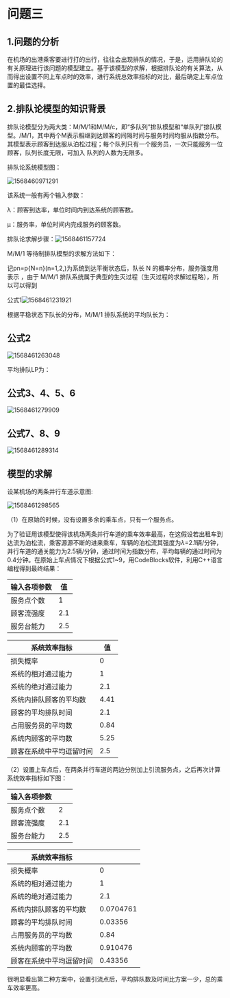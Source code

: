 # 问题三

## 1.问题的分析

在机场的出港乘客要进行打的出行，往往会出现排队的情况，于是，运用排队论的有关原理进行该问题的模型建立。基于该模型的求解，根据排队论的有关算法，从而得出设置不同上车点时的效率，进行系统总效率指标的对比，最后确定上车点位置的最佳选择。

## 2.排队论模型的知识背景

排队论模型分为两大类：M/M/1和M/M/c，即“多队列”排队模型和“单队列”排队模型。/M/1，其中两个M表示相继到达顾客的间隔时间与服务时间均服从指数分布。其模型表示顾客到达服从泊松过程；每个队列只有一个服务员，一次只能服务一位顾客，队列长度无限，可加入 队列的人数为无限多。

排队论系统模型图：

![1568460971291](C:\Users\Administrator\AppData\Roaming\Typora\typora-user-images\1568460971291.png)

该系统一般有两个输入参数：

 

λ：顾客到达率，单位时间内到达系统的顾客数。

μ：服务率，单位时间内完成服务的顾客数。

 

排队论求解步骤：![1568461157724](C:\Users\Administrator\AppData\Roaming\Typora\typora-user-images\1568461157724.png)

M/M/1 等待制排队模型的求解方法如下：

记pn=p{N=n}(n=1,2,)为系统到达平衡状态后，队长 N 的概率分布，服务强度用 表示 ，由于 M/M/1 排队系统属于典型的生灭过程（生灭过程的求解过程略），所以可以得到

 

 公式1![1568461231921](C:\Users\Administrator\AppData\Roaming\Typora\typora-user-images\1568461231921.png)

根据平稳状态下队长的分布，M/M/1 排队系统的平均队长为：

## 公式2

![1568461263048](C:\Users\Administrator\AppData\Roaming\Typora\typora-user-images\1568461263048.png)

平均排队LP为：

## 公式3、4、5、6

![1568461279909](C:\Users\Administrator\AppData\Roaming\Typora\typora-user-images\1568461279909.png)

## 公式7、8、9

![1568461289314](C:\Users\Administrator\AppData\Roaming\Typora\typora-user-images\1568461289314.png)



## 模型的求解

设某机场的两条并行车道示意图:

![1568461298565](C:\Users\Administrator\AppData\Roaming\Typora\typora-user-images\1568461298565.png)



（1）在原始的时候，没有设置多余的乘车点，只有一个服务点。

为了验证用该模型使得该机场两条并行车道的乘车效率最高，在这假设若出租车到达流为泊松流，乘客源源不断的进来乘车，车辆的泊松流其强度为*λ*=2.1辆/分钟，并行车道的通关能力为2.5辆/分钟，通过时间为指数分布，平均每辆的通过时间为0.4分钟。在原始上车点情况下根据公式1~9，用CodeBlocks软件，利用C++语言编程得到最终结果：

 

| 输入各项参数 | 值   |
| ------------ | ---- |
| 服务点个数   | 1    |
| 顾客流强度   | 2.1  |
| 服务台能力   | 2.5  |

 

 

| 系统效率指标             | 值   |
| ------------------------ | ---- |
| 损失概率                 | 0    |
| 系统的相对通过能力       | 1    |
| 系统的绝对通过能力       | 2.1  |
| 系统内排队顾客的平均数   | 4.41 |
| 顾客的平均排队时间       | 2.1  |
| 占用服务员的平均数       | 0.84 |
| 系统内顾客的平均数       | 5.25 |
| 顾客在系统中平均逗留时间 | 2.5  |

（2）设置上车点后，在两条并行车道的两边分别加上引流服务点，之后再次计算系统效率指标如下图：

| 输入各项参数 |      |
| ------------ | ---- |
| 服务点个数   | 2    |
| 顾客流强度   | 2.1  |
| 服务台能力   | 2.5  |

 

| 系统效率指标             |           |
| ------------------------ | --------- |
| 损失概率                 | 0         |
| 系统的相对通过能力       | 1         |
| 系统的绝对通过能力       | 2.1       |
| 系统内排队顾客的平均数   | 0.0704761 |
| 顾客的平均排队时间       | 0.03356   |
| 占用服务员的平均数       | 0.84      |
| 系统内顾客的平均数       | 0.910476  |
| 顾客在系统中平均逗留时间 | 0.43356   |

 很明显看出第二种方案中，设置引流点后，平均排队数及时间比方案一少，总的乘车效率更高。


